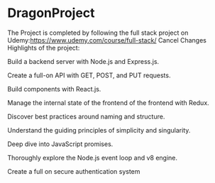 # DragonProject
The Project is completed by following the full stack project on Udemy:https://www.udemy.com/course/full-stack/
Cancel Changes
 Highlights of the project:

Build a backend server with Node.js and Express.js.

Create a full-on API with GET, POST, and PUT requests.

Build components with React.js.

Manage the internal state of the frontend of the frontend with Redux.

Discover best practices around naming and structure.

Understand the guiding principles of simplicity and singularity.

Deep dive into JavaScript promises.

Thoroughly explore the Node.js event loop and v8 engine.

Create a full on secure authentication system
